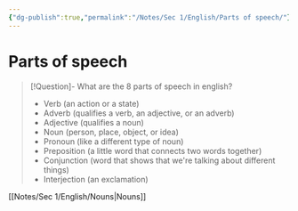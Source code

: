 ```yaml
---
{"dg-publish":true,"permalink":"/Notes/Sec 1/English/Parts of speech/"}
---
```


# Parts of speech

>[!Question]- What are the 8 parts of speech in english?
>- Verb (an action or a state)
>- Adverb (qualifies a verb, an adjective, or an adverb)
>- Adjective (qualifies a noun)
>- Noun (person, place, object, or idea)
>- Pronoun (like a different type of noun)
>- Preposition (a little word that connects two words together)
>- Conjunction (word that shows that we're talking about different things)
>- Interjection (an exclamation)

[[Notes/Sec 1/English/Nouns\|Nouns]]